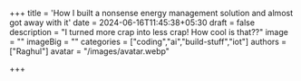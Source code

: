 +++
title = 'How I built a nonsense energy management solution and almost got away with it'
date = 2024-06-16T11:45:38+05:30
draft = false
description = "I turned more crap into less crap! How cool is that??"
image = ""
imageBig = ""
categories = ["coding","ai","build-stuff","iot"]
authors = ["Raghul"]
avatar = "/images/avatar.webp"

+++
